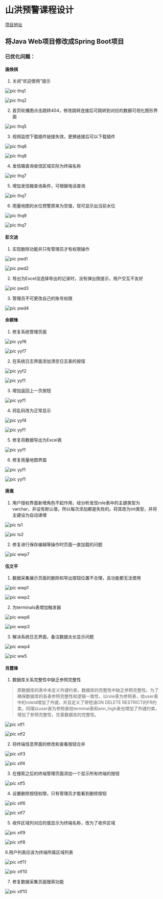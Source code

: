 # 山洪预警课程设计  
[项目地址](https://github.com/Steventxy/riverVis-old.git)  

## 将Java Web项目修改成Spring Boot项目  
### 已优化问题：

#### 唐焕棋

1. 关闭“欢迎使用”提示

![pic thq1](https://Steventxy.github.io/pic/thq1.png)

![pic thq2](https://Steventxy.github.io/pic/thq4.png)

2. 首页轮播图点击跳转404，修改跳转连接后可跳转到对应的数据可视化图形界面

![pic thq5](https://Steventxy.github.io/pic/thq5.png)

3. 视频监控下载插件链接失效，更换链接后可以下载插件

![pic thq6](https://Steventxy.github.io/pic/thq6.png)

![pic thq8](https://Steventxy.github.io/pic/thq8.png)

4. 发信箱查询收信区域实际为终端名称

![pic thq7](https://Steventxy.github.io/pic/thq7.png)

5. 增加发信箱查询条件，可根据电话查询

![pic thq7](https://Steventxy.github.io/pic/thq7.png)

6. 雨量地图的水位预警原来为空值，现可显示出当前水位

![pic thq9](https://Steventxy.github.io/pic/thq9.png)

![pic thq7](https://Steventxy.github.io/pic/thq10.png)

#### 彭文迪

1. 实现删除功能并只有管理员才有权限操作

![pic pwd1](https://Steventxy.github.io/pic/pwd1.png)

![pic pwd2](https://Steventxy.github.io/pic/pwd2.png)

2. 导出为Excel没选择导出的记录时，没有弹出按提示，用户交互不友好

![pic pwd3](https://Steventxy.github.io/pic/pwd3.png)

3. 管理员不可更改自己的账号权限

![pic pwd4](https://Steventxy.github.io/pic/pwd4.png)

#### 余颖锋

1. 修复系统管理页面

![pic yyf6](https://Steventxy.github.io/pic/yyf6.png)

![pic yyf7](https://Steventxy.github.io/pic/yyf7.png)

2. 在系统日志界面添加清空日志表的按钮

![pic yyf2](https://Steventxy.github.io/pic/yyf2.png)

![pic yyf1](https://Steventxy.github.io/pic/yyf1.jpg)

3. 增加返回上一页按钮

![pic yyf1](https://Steventxy.github.io/pic/yyf1.png)

4. 将乱码改为正常显示

![pic yyf4](https://Steventxy.github.io/pic/yyf4.png)

![pic yyf1](https://Steventxy.github.io/pic/yyf1.png)

5. 修复将数据导出为Excel表

![pic yyf1](https://Steventxy.github.io/pic/yyf8.png)

6. 修复雨量地图界面

![pic yyf1](https://Steventxy.github.io/pic/yyf9.png)

![pic yyf1](https://Steventxy.github.io/pic/yyf10.png)

#### 唐嵩

1. 用户授权界面新增角色不起作用，经分析发现role表中的主键类型为varchar，并设有默认值，所以每次添加都是失败的。将其改为int类型，并将主键设为自动递增

![pic ts1](https://Steventxy.github.io/pic/ts1.png)

![pic ts2](https://Steventxy.github.io/pic/ts2.png)

2. 修复进行保存编辑等操作时页面一直加载的问题

![pic wwp7](https://Steventxy.github.io/pic/wwp7.png)

#### 伍文平

1. 数据采集展示页面的删除和导出按钮位置不合理，且功能都无法使用

![pic wwp1](https://Steventxy.github.io/pic/wwp1.png)

![pic wwp2](https://Steventxy.github.io/pic/wwp2.png)

2. 为terminals表增加触发器

![pic wwp6](https://Steventxy.github.io/pic/wwp6.png)

![pic wwp3](https://Steventxy.github.io/pic/wwp3.png)

3. 解决系统日志界面，备注数据太长显示问题

![pic wwp4](https://Steventxy.github.io/pic/wwp4.png)

![pic ww5](https://Steventxy.github.io/pic/wwp5.png)

#### 肖霆锋

1. 数据库关系完整性中缺乏参照完整性

>原数据库的表中未定义外键约束，数据库的完整性中缺乏参照完整性。为了确保数据库的各表参照完整性和逻辑一致性，以role表为参照表，给user表中的roleId增加了外键，并且定义了带短语ON DELETE RESTRICT的FR约束。同理以user表为参照表给terminal表和ann_high表也增加了外键约束，增加了参照完整性，完善数据库的完整性。

![pic xtf1](https://Steventxy.github.io/pic/xtf1.png)

![pic xtf2](https://Steventxy.github.io/pic/xtf2.png)

2. 将终端信息界面的修改和查看按钮合并

![pic xtf3](https://Steventxy.github.io/pic/xtf3.png)

![pic xtf4](https://Steventxy.github.io/pic/xtf4.png)

3. 在搜索之后的终端管理页面添加一个显示所有终端的按钮

![pic xtf5](https://Steventxy.github.io/pic/xtf5.png)

4. 设置删除按钮权限，只有管理员才能看到删除按钮

![pic xtf6](https://Steventxy.github.io/pic/xtf6.png)

![pic xtf7](https://Steventxy.github.io/pic/xtf7.png)

5. 收件区域列对应的值显示为终端名称，改为了收件区域

![pic xtf9](https://Steventxy.github.io/pic/xtf9.png)

![pic xtf8](https://Steventxy.github.io/pic/xtf8.png)

6.用户列表应该为终端所属区域列表

![pic xtf11](https://Steventxy.github.io/pic/xtf11.png)

![pic xtf10](https://Steventxy.github.io/pic/xtf10.png)

7. 修复数据采集页面搜索功能

![pic xtf10](https://Steventxy.github.io/pic/xtf12.png)